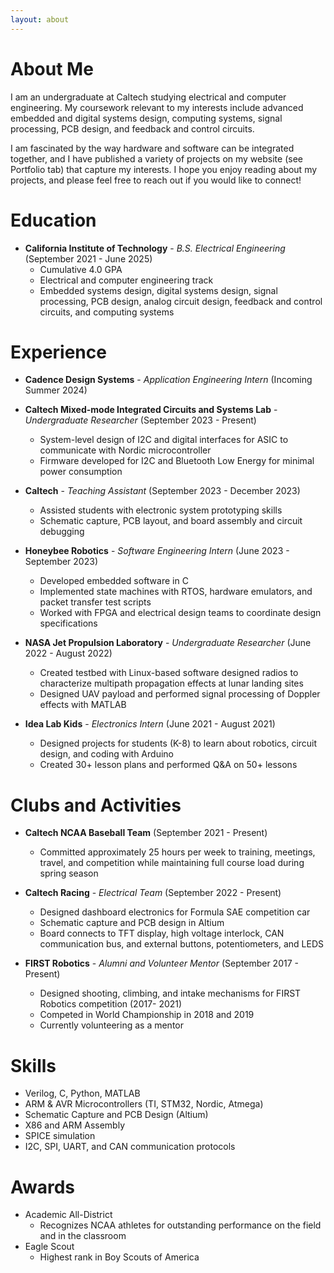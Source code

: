 ```yaml
---
layout: about 
---
```


# About Me
I am an undergraduate at Caltech studying electrical and computer engineering. My coursework relevant to my interests include advanced embedded and digital systems design, computing systems, signal processing, PCB design, and feedback and control circuits. 

I am fascinated by the way hardware and software can be integrated together, and I have published a variety of projects on my website (see Portfolio tab) that capture my interests. I hope you enjoy reading about my projects, and please feel free to reach out if you would like to connect!

# Education
* <b>California Institute of Technology</b> - <em>B.S. Electrical Engineering</em> (September 2021 - June 2025)
  * Cumulative 4.0 GPA
  * Electrical and computer engineering track
  * Embedded systems design, digital systems design, signal processing, PCB design, analog circuit design, feedback and control circuits, and computing systems

# Experience

* <b>Cadence Design Systems</b> - <em>Application Engineering Intern</em> (Incoming Summer 2024)

* <b>Caltech Mixed-mode Integrated Circuits and Systems Lab</b> - <em>Undergraduate Researcher</em> (September 2023 - Present)
  * System-level design of I2C and digital interfaces for ASIC to communicate with Nordic microcontroller
  * Firmware developed for I2C and Bluetooth Low Energy for minimal power consumption

* <b>Caltech</b> - <em>Teaching Assistant</em> (September 2023 - December 2023)
  * Assisted students with electronic system prototyping skills
  * Schematic capture, PCB layout, and board assembly and circuit debugging

* <b>Honeybee Robotics</b> - <em>Software Engineering Intern</em> (June 2023 - September 2023)
  * Developed embedded software in C
  * Implemented state machines with RTOS, hardware emulators, and packet transfer test scripts
  * Worked with FPGA and electrical design teams to coordinate design specifications 

* <b>NASA Jet Propulsion Laboratory</b> - <em>Undergraduate Researcher</em> (June 2022 - August 2022)
  * Created testbed with Linux-based software designed radios to characterize multipath propagation effects at lunar landing sites
  * Designed UAV payload and performed signal processing of Doppler effects with MATLAB

* <b>Idea Lab Kids</b> - <em> Electronics Intern</em> (June 2021 - August 2021)
  * Designed projects for students (K-8) to learn about robotics, circuit design, and coding with Arduino
  * Created 30+ lesson plans and performed Q&A on 50+ lessons


# Clubs and Activities

* <b>Caltech NCAA Baseball Team</b> (September 2021 - Present)
  * Committed approximately 25 hours per week to training, meetings, travel, and competition while maintaining full course load during spring season

* <b>Caltech Racing</b> - <em>Electrical Team</em> (September 2022 - Present)
  * Designed dashboard electronics for Formula SAE competition car
  * Schematic capture and PCB design in Altium
  * Board connects to TFT display, high voltage interlock, CAN communication bus, and external buttons, potentiometers, and LEDS
* <b>FIRST Robotics</b> - <em>Alumni and Volunteer Mentor</em> (September 2017 - Present)
  * Designed shooting, climbing, and intake mechanisms for FIRST Robotics competition (2017- 2021)
  * Competed in World Championship in 2018 and 2019
  * Currently volunteering as a mentor


# Skills
* Verilog, C, Python, MATLAB 
* ARM & AVR Microcontrollers (TI, STM32, Nordic, Atmega)
* Schematic Capture and PCB Design (Altium)
* X86 and ARM Assembly
* SPICE simulation
* I2C, SPI, UART, and CAN communication protocols

# Awards
* Academic All-District
  * Recognizes NCAA athletes for outstanding performance on the field and in the classroom
* Eagle Scout
  * Highest rank in Boy Scouts of America


